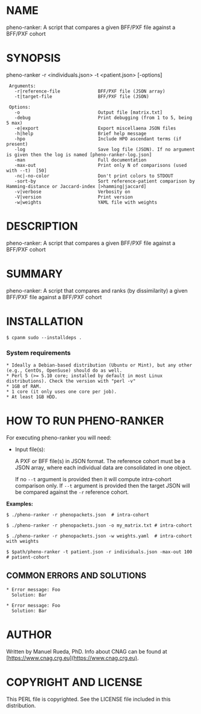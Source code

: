 # NAME

pheno-ranker: A script that compares a given BFF/PXF file against a BFF/PXF cohort

# SYNOPSIS

pheno-ranker -r &lt;individuals.json> -t &lt;patient.json> \[-options\]

     Arguments:                       
       -r|reference-file              BFF/PXF file (JSON array)
       -t|target-file                 BFF/PXF file (JSON)

     Options:
       -o                             Output file [matrix.txt]
       -debug                         Print debugging (from 1 to 5, being 5 max)
       -e|export                      Export miscellaena JSON files
       -h|help                        Brief help message
       -hpo                           Include HPO ascendant terms (if present)
       -log                           Save log file (JSON). If no argument is given then the log is named [pheno-ranker-log.json]
       -man                           Full documentation
       -max-out                       Print only N of comparisons (used with --t)  [50]
       -nc|-no-color                  Don't print colors to STDOUT
       -sort-by                       Sort reference-patient comparison by Hamming-distance or Jaccard-index [>hamming|jaccard]
       -v|verbose                     Verbosity on
       -V|version                     Print version
       -w|weights                     YAML file with weights

# DESCRIPTION

pheno-ranker: A script that compares a given BFF/PXF file against a BFF/PXF cohort

# SUMMARY

pheno-ranker: A script that compares and ranks (by dissimilarity) a given BFF/PXF file against a BFF/PXF cohort

# INSTALLATION

    $ cpanm sudo --installdeps .

### System requirements

    * Ideally a Debian-based distribution (Ubuntu or Mint), but any other (e.g., CentOs, OpenSuse) should do as well.
    * Perl 5 (>= 5.10 core; installed by default in most Linux distributions). Check the version with "perl -v"
    * 1GB of RAM.
    * 1 core (it only uses one core per job).
    * At least 1GB HDD.

# HOW TO RUN PHENO-RANKER

For executing pheno-ranker you will need:

- Input file(s):

    A PXF or BFF file(s) in JSON format. The reference cohort must be a JSON array, where each individual data are consolidated in one object. 

    If no `--t` argument is provided then it will compute intra-cohort comparison only. If `--t` argument is provided then the target JSON will be compared against the `-r` reference cohort.

**Examples:**

    $ ./pheno-ranker -r phenopackets.json  # intra-cohort

    $ ./pheno-ranker -r phenopackets.json -o my_matrix.txt # intra-cohort

    $ ./pheno-ranker -r phenopackets.json -w weights.yaml  # intra-cohort with weights

    $ $path/pheno-ranker -t patient.json -r individuals.json -max-out 100 # patient-cohort

## COMMON ERRORS AND SOLUTIONS

    * Error message: Foo
      Solution: Bar

    * Error message: Foo
      Solution: Bar

# AUTHOR 

Written by Manuel Rueda, PhD. Info about CNAG can be found at [https://www.cnag.crg.eu](https://www.cnag.crg.eu).

# COPYRIGHT AND LICENSE

This PERL file is copyrighted. See the LICENSE file included in this distribution.
